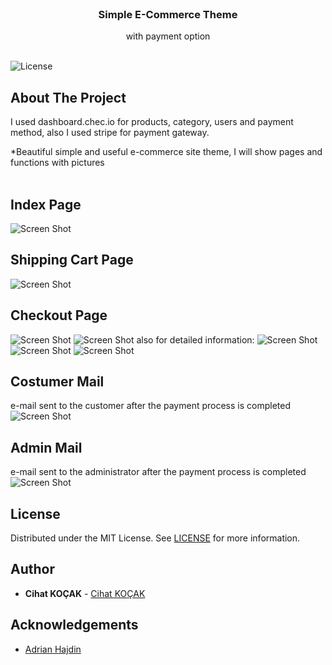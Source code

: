 <br/>
<p align="center">
  <a href="https://github.com/iksipias/E-Commerce">
  </a>

  <h3 align="center">Simple E-Commerce Theme</h3>

  <p align="center">
    with payment option
    <br/>
    <br/>
  </p>
</p>

![License](https://img.shields.io/github/license/iksipias/E-Commerce) 

## About The Project

I used dashboard.chec.io for products, category, users and payment method,
also I used stripe for payment gateway.




*Beautiful simple and useful e-commerce site theme, I will show pages and functions with pictures
<br/>
<br/>
## Index Page
![Screen Shot](README/index.png)
## Shipping Cart Page
![Screen Shot](README/shippingCart.png)
## Checkout Page
![Screen Shot](README/checkout-s1.png)
![Screen Shot](README/test-cart-number.png)
also for detailed information: <a href ="https://stripe.com/docs/testing"> </a>
![Screen Shot](README/checkout-s2.png)
![Screen Shot](README/checkout-s3.png)
![Screen Shot](README/checkout-s4.png)
## Costumer Mail

e-mail sent to the customer after the payment process is completed
![Screen Shot](README/mailCostumer.png)
## Admin Mail

e-mail sent to the administrator after the payment process is completed
![Screen Shot](README/adminMail.png)


## License

Distributed under the MIT License. See [LICENSE](https://github.com/iksipias/E-Commerce/blob/main/LICENSE.md) for more information.

## Author

* **Cihat KOÇAK** - [Cihat KOÇAK](https://github.com/CihatKOCAK)

## Acknowledgements

* [Adrian Hajdin](https://github.com/adrianhajdin)

